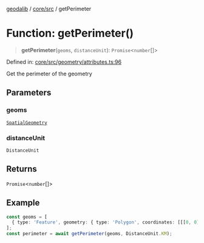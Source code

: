 [geodalib](../../../modules.md) / [core/src](../index.md) / getPerimeter

# Function: getPerimeter()

> **getPerimeter**(`geoms`, `distanceUnit`): `Promise`\<`number`[]\>

Defined in: [core/src/geometry/attributes.ts:96](https://github.com/GeoDaCenter/geoda-lib/blob/3f9453a08cf3d7f96b1a0d65d18359804129d8d2/js/packages/core/src/geometry/attributes.ts#L96)

Get the perimeter of the geometry

## Parameters

### geoms

[`SpatialGeometry`](../type-aliases/SpatialGeometry.md)

### distanceUnit

`DistanceUnit`

## Returns

`Promise`\<`number`[]\>

## Example

```ts
const geoms = [
  { type: 'Feature', geometry: { type: 'Polygon', coordinates: [[[0, 0], [1, 0], [1, 1], [0, 1], [0, 0]]] }, properties: { index: 0 } },
];
const perimeter = await getPerimeter(geoms, DistanceUnit.KM);
```
